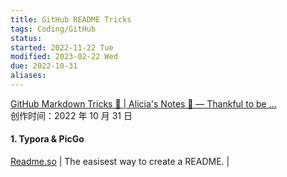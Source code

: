 ```yaml
---
title: GitHub README Tricks
tags: Coding/GitHub
status: 
started: 2022-11-22 Tue
modified: 2023-02-22 Wed
due: 2022-10-31
aliases: 
---
```

[GitHub Markdown Tricks 🐙 | Alicia's Notes 🚀 — Thankful to be ...](https://notes.aliciasykes.com/36402/github-markdown-tricks)  
创作时间：2022 年 10 月 31 日  
#### 1. Typora & PicGo 
[Readme.so](https://readme.so) | The easisest way to create a README. |